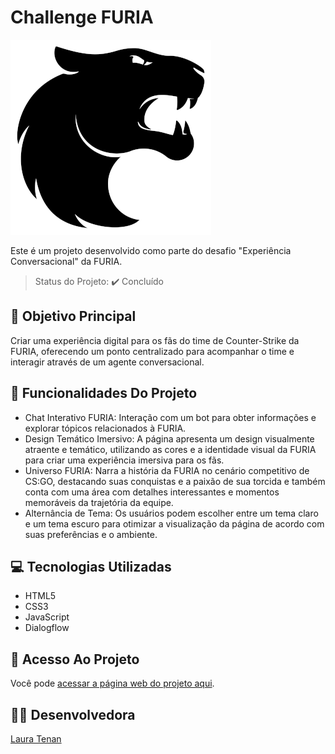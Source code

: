 # Challenge FURIA
![Logo da FURIA](assets/avatar.png)

Este é um projeto desenvolvido como parte do desafio "Experiência Conversacional" da FURIA. 

> Status do Projeto: :heavy_check_mark: Concluído

## 🎯 Objetivo Principal

Criar uma experiência digital para os fãs do time de Counter-Strike da FURIA, oferecendo um ponto centralizado para acompanhar o time e interagir através de um agente conversacional.

## :hammer: Funcionalidades Do Projeto

- Chat Interativo FURIA: Interação com um bot para obter informações e explorar tópicos relacionados à FURIA.
- Design Temático Imersivo: A página apresenta um design visualmente atraente e temático, utilizando as cores e a identidade visual da FURIA para criar uma experiência imersiva para os fãs.
- Universo FURIA: Narra a história da FURIA no cenário competitivo de CS:GO, destacando suas conquistas e a paixão de sua torcida e também conta com uma área com detalhes interessantes e momentos memoráveis da trajetória da equipe.
- Alternância de Tema: Os usuários podem escolher entre um tema claro e um tema escuro para otimizar a visualização da página de acordo com suas preferências e o ambiente.

## :computer: Tecnologias Utilizadas

- HTML5
- CSS3
- JavaScript
- Dialogflow

## :open_file_folder: Acesso Ao Projeto

Você pode [acessar a página web do projeto aqui](https://challenge-furia-two.vercel.app).

## :ok_woman: Desenvolvedora

[Laura Tenan](https://github.com/laura-software-engineer)



